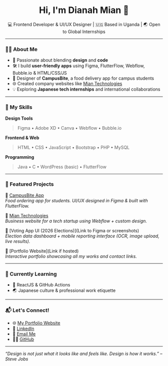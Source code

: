 <h1 align="center">Hi, I'm Dianah Mian 👋</h1>

<p align="center">
  💻 Frontend Developer & UI/UX Designer | 🇺🇬 Based in Uganda | 🌏 Open to Global Internships
</p>

---

### 👩‍💻 About Me
- 🎨 Passionate about blending **design** and **code**
- 🛠️ I build **user-friendly apps** using Figma, FlutterFlow, Webflow, Bubble.io & HTML/CSS/JS
- 📱 Designer of **CampusBite**, a food delivery app for campus students
- 🌐 Created company websites like [Mian Technologies](https://miantechnologies.webflow.io)
- 💡 Exploring **Japanese tech internships** and international collaborations

---

### 🚀 My Skills

**Design Tools**
> Figma • Adobe XD • Canva • Webflow • Bubble.io

**Frontend & Web**
> HTML • CSS • JavaScript • Bootstrap • PHP • MySQL

**Programming**
> Java • C • WordPress (basic) • FlutterFlow

---

### 📌 Featured Projects

🌟 [CampusBite App](https://campusbite.flutterflow.app)  
_Food ordering app for students. UI/UX designed in Figma & built with FlutterFlow._

🌟 [Mian Technologies](https://miantechnologies.webflow.io)  
_Business website for a tech startup using Webflow + custom design._

🌟 [Voting App UI (2026 Elections)](Link to Figma or screenshots)  
_Election data dashboard + mobile reporting interface (OCR, image upload, live results)._

🌟 [Portfolio Website](Link if hosted)  
_Interactive portfolio showcasing all my works and contact links._

---

### 🧠 Currently Learning
- 🧩 ReactJS & GitHub Actions
- 🌏 Japanese culture & professional work etiquette

---

### 📬 Let's Connect!

- 🌐 [My Portfolio Website](#)
- 💼 [LinkedIn](#)
- 💌 [Email Me](mailto:youremail@example.com)
- 🧑‍💻 [GitHub](https://github.com/YourUsername)

---

*“Design is not just what it looks like and feels like. Design is how it works.” – Steve Jobs*

